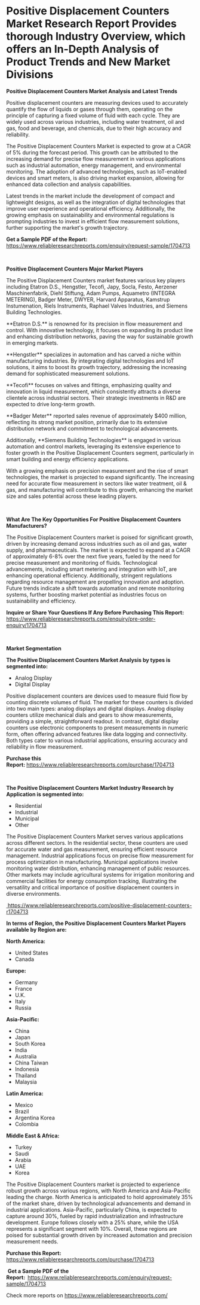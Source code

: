 <p><h1>Positive Displacement Counters Market Research Report Provides thorough Industry Overview, which offers an In-Depth Analysis of Product Trends and New Market Divisions</h1></p><p><strong>Positive Displacement Counters Market Analysis and Latest Trends</strong></p>
<p><p>Positive displacement counters are measuring devices used to accurately quantify the flow of liquids or gases through them, operating on the principle of capturing a fixed volume of fluid with each cycle. They are widely used across various industries, including water treatment, oil and gas, food and beverage, and chemicals, due to their high accuracy and reliability.</p><p>The Positive Displacement Counters Market is expected to grow at a CAGR of 5% during the forecast period. This growth can be attributed to the increasing demand for precise flow measurement in various applications such as industrial automation, energy management, and environmental monitoring. The adoption of advanced technologies, such as IoT-enabled devices and smart meters, is also driving market expansion, allowing for enhanced data collection and analysis capabilities.</p><p>Latest trends in the market include the development of compact and lightweight designs, as well as the integration of digital technologies that improve user experience and operational efficiency. Additionally, the growing emphasis on sustainability and environmental regulations is prompting industries to invest in efficient flow measurement solutions, further supporting the market's growth trajectory.</p></p>
<p><strong>Get a Sample PDF of the Report:&nbsp;</strong> <a href="https://www.reliableresearchreports.com/enquiry/request-sample/1704713?utm_campaign=2245&utm_medium=2&utm_source=Github&utm_content=ia&utm_term=27032025&utm_id=positive-displacement-counters">https://www.reliableresearchreports.com/enquiry/request-sample/1704713</a></p>
<p>&nbsp;</p>
<p><strong>Positive Displacement Counters Major Market Players</strong></p>
<p><p>The Positive Displacement Counters market features various key players including Etatron D.S., Hengstler, Tecofi, Japy, Socla, Festo, Aerzener Maschinenfabrik, Diehl Stiftung, Adam Pumps, Aquametro (INTEGRA METERING), Badger Meter, DWYER, Harvard Apparatus, Kamstrup Instumenation, Riels Instruments, Raphael Valves Industries, and Siemens Building Technologies. </p><p>**Etatron D.S.** is renowned for its precision in flow measurement and control. With innovative technology, it focuses on expanding its product line and enhancing distribution networks, paving the way for sustainable growth in emerging markets.</p><p>**Hengstler** specializes in automation and has carved a niche within manufacturing industries. By integrating digital technologies and IoT solutions, it aims to boost its growth trajectory, addressing the increasing demand for sophisticated measurement solutions.</p><p>**Tecofi** focuses on valves and fittings, emphasizing quality and innovation in liquid measurement, which consistently attracts a diverse clientele across industrial sectors. Their strategic investments in R&D are expected to drive long-term growth.</p><p>**Badger Meter** reported sales revenue of approximately $400 million, reflecting its strong market position, primarily due to its extensive distribution network and commitment to technological advancements.</p><p>Additionally, **Siemens Building Technologies** is engaged in various automation and control markets, leveraging its extensive experience to foster growth in the Positive Displacement Counters segment, particularly in smart building and energy efficiency applications.</p><p>With a growing emphasis on precision measurement and the rise of smart technologies, the market is projected to expand significantly. The increasing need for accurate flow measurement in sectors like water treatment, oil & gas, and manufacturing will contribute to this growth, enhancing the market size and sales potential across these leading players.</p></p>
<p>&nbsp;</p>
<p><strong>What Are The Key Opportunities For Positive Displacement Counters Manufacturers?</strong></p>
<p><p>The Positive Displacement Counters market is poised for significant growth, driven by increasing demand across industries such as oil and gas, water supply, and pharmaceuticals. The market is expected to expand at a CAGR of approximately 6-8% over the next five years, fueled by the need for precise measurement and monitoring of fluids. Technological advancements, including smart metering and integration with IoT, are enhancing operational efficiency. Additionally, stringent regulations regarding resource management are propelling innovation and adoption. Future trends indicate a shift towards automation and remote monitoring systems, further boosting market potential as industries focus on sustainability and efficiency.</p></p>
<p><strong>Inquire or Share Your Questions If Any Before Purchasing This Report:</strong> <a href="https://www.reliableresearchreports.com/enquiry/pre-order-enquiry/1704713?utm_campaign=2245&utm_medium=2&utm_source=Github&utm_content=ia&utm_term=27032025&utm_id=positive-displacement-counters">https://www.reliableresearchreports.com/enquiry/pre-order-enquiry/1704713</a></p>
<p>&nbsp;</p>
<p><strong>Market Segmentation</strong></p>
<p><strong>The Positive Displacement Counters Market Analysis by types is segmented into:</strong></p>
<p><ul><li>Analog Display</li><li>Digital Display</li></ul></p>
<p><p>Positive displacement counters are devices used to measure fluid flow by counting discrete volumes of fluid. The market for these counters is divided into two main types: analog displays and digital displays. Analog display counters utilize mechanical dials and gears to show measurements, providing a simple, straightforward readout. In contrast, digital display counters use electronic components to present measurements in numeric form, often offering advanced features like data logging and connectivity. Both types cater to various industrial applications, ensuring accuracy and reliability in flow measurement.</p></p>
<p><strong>Purchase this Report:&nbsp;</strong><a href="https://www.reliableresearchreports.com/purchase/1704713?utm_campaign=2245&utm_medium=2&utm_source=Github&utm_content=ia&utm_term=27032025&utm_id=positive-displacement-counters">https://www.reliableresearchreports.com/purchase/1704713</a></p>
<p>&nbsp;</p>
<p><strong>The Positive Displacement Counters Market Industry Research by Application is segmented into:</strong></p>
<p><ul><li>Residential</li><li>Industrial</li><li>Municipal</li><li>Other</li></ul></p>
<p><p>The Positive Displacement Counters Market serves various applications across different sectors. In the residential sector, these counters are used for accurate water and gas measurement, ensuring efficient resource management. Industrial applications focus on precise flow measurement for process optimization in manufacturing. Municipal applications involve monitoring water distribution, enhancing management of public resources. Other markets may include agricultural systems for irrigation monitoring and commercial facilities for energy consumption tracking, illustrating the versatility and critical importance of positive displacement counters in diverse environments.</p></p>
<p><a href="https://www.reliableresearchreports.com/positive-displacement-counters-r1704713?utm_campaign=2245&utm_medium=2&utm_source=Github&utm_content=ia&utm_term=27032025&utm_id=positive-displacement-counters">&nbsp;https://www.reliableresearchreports.com/positive-displacement-counters-r1704713</a></p>
<p><strong>In terms of Region, the Positive Displacement Counters Market Players available by Region are:</strong></p>
<p>
    <p> <strong> North America: </strong>
        <ul>
            <li>United States</li>
            <li>Canada</li>
        </ul>
        </p> 
    <p> <strong> Europe: </strong>
        <ul>
            <li>Germany</li>
            <li>France</li>
            <li>U.K.</li>
            <li>Italy</li>
            <li>Russia</li>
        </ul>
        </p> 
    <p> <strong> Asia-Pacific: </strong>
        <ul>
            <li>China</li>
            <li>Japan</li>
            <li>South Korea</li>
            <li>India</li>
            <li>Australia</li>
            <li>China Taiwan</li>
            <li>Indonesia</li>
            <li>Thailand</li>
            <li>Malaysia</li>
        </ul>
        </p> 
    <p> <strong> Latin America: </strong>
        <ul>
            <li>Mexico</li>
            <li>Brazil</li>
            <li>Argentina Korea</li>
            <li>Colombia</li>
        </ul>
        </p> 
    <p> <strong> Middle East & Africa: </strong>
        <ul>
            <li>Turkey</li>
            <li>Saudi</li>
            <li>Arabia</li>
            <li>UAE</li>
            <li>Korea</li>
        </ul>
    </p>
    </p>
<p><p>The Positive Displacement Counters market is projected to experience robust growth across various regions, with North America and Asia-Pacific leading the charge. North America is anticipated to hold approximately 35% of the market share, driven by technological advancements and demand in industrial applications. Asia-Pacific, particularly China, is expected to capture around 30%, fueled by rapid industrialization and infrastructure development. Europe follows closely with a 25% share, while the USA represents a significant segment with 10%. Overall, these regions are poised for substantial growth driven by increased automation and precision measurement needs.</p></p>
<p><strong>Purchase this Report: </strong><a href="https://www.reliableresearchreports.com/purchase/1704713?utm_campaign=2245&utm_medium=2&utm_source=Github&utm_content=ia&utm_term=27032025&utm_id=positive-displacement-counters">https://www.reliableresearchreports.com/purchase/1704713</a></p>
<p>&nbsp;<strong>Get a Sample PDF of the Report:&nbsp;&nbsp;</strong><a href="https://www.reliableresearchreports.com/enquiry/request-sample/1704713?utm_campaign=2245&utm_medium=2&utm_source=Github&utm_content=ia&utm_term=27032025&utm_id=positive-displacement-counters">https://www.reliableresearchreports.com/enquiry/request-sample/1704713</a></p>
<p><strong></strong></p>
<p>Check more reports on <a href="https://www.reliableresearchreports.com/?utm_campaign=2245&utm_medium=2&utm_source=Github&utm_content=ia&utm_term=27032025&utm_id=positive-displacement-counters">https://www.reliableresearchreports.com/</a></p>